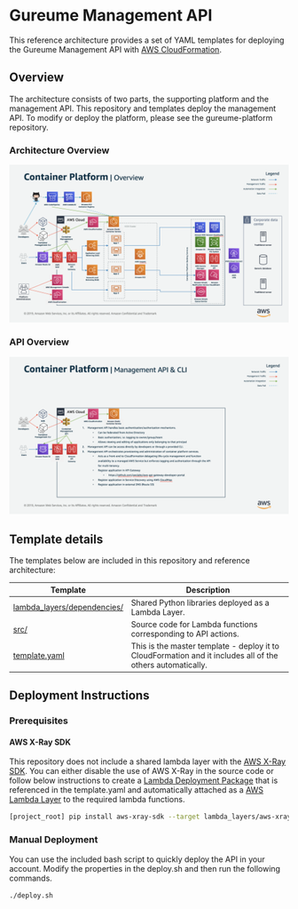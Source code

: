 # Gureume Management API

This reference architecture provides a set of YAML templates for deploying the Gureume Management API with [AWS CloudFormation](https://aws.amazon.com/cloudformation/).

## Overview

The architecture consists of two parts, the supporting platform and the management API.
This repository and templates deploy the management API. To modify or deploy the platform, please see the gureume-platform repository.

### Architecture Overview

![architecture-overview](docs/images/architecture-overview.png)

### API Overview

![api-overview](docs/images/api-overview.png)

## Template details

The templates below are included in this repository and reference architecture:

| Template | Description |
| --- | --- |
| [lambda_layers/dependencies/](lambda_layers/dependencies/) | Shared Python libraries deployed as a Lambda Layer. |
| [src/](src/) | Source code for Lambda functions corresponding to API actions. |
| [template.yaml](template.yaml) | This is the master template - deploy it to CloudFormation and it includes all of the others automatically. |

## Deployment Instructions

### Prerequisites

#### AWS X-Ray SDK

This repository does not include a shared lambda layer with the [AWS X-Ray SDK](https://github.com/aws/aws-xray-sdk-python). You can either disable the use of AWS X-Ray in the source code or follow below instructions to create a [Lambda Deployment Package](https://docs.aws.amazon.com/lambda/latest/dg/lambda-python-how-to-create-deployment-package.html) that is referenced in the template.yaml and automatically attached as a [AWS Lambda Layer](https://docs.aws.amazon.com/lambda/latest/dg/configuration-layers.html) to the required lambda functions.

```bash
[project_root] pip install aws-xray-sdk --target lambda_layers/aws-xray-sdk/python
```

### Manual Deployment

You can use the included bash script to quickly deploy the API in your account. Modify the properties in the deploy.sh and then run the following commands.

```bash
./deploy.sh
```
